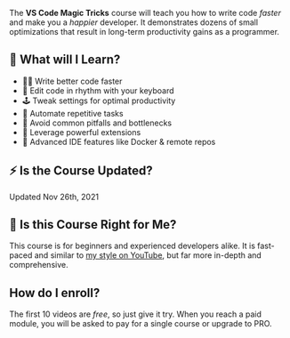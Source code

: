 

The **VS Code Magic Tricks** course will teach you how to write code *faster* and make you a *happier* developer. It demonstrates dozens of small optimizations that result in long-term productivity gains as a programmer. 

## 🧠 What will I Learn?

- 👨‍🎤 Write better code faster
- 🎹 Edit code in rhythm with your keyboard
- 🕹️ Tweak settings for optimal productivity
- 🤖 Automate repetitive tasks 
- 🦺 Avoid common pitfalls and bottlenecks
- 🎨 Leverage powerful extensions
- 🚀 Advanced IDE features like Docker & remote repos

## ⚡ Is the Course Updated?

<span class="tag tag-sm tag-pro">Updated Nov 26th, 2021</span>

## 🤔 Is this Course Right for Me?

This course is for beginners and experienced developers alike. It is fast-paced and similar to [my style on YouTube](https://www.youtube.com/c/Fireship), but far more in-depth and comprehensive. 

## How do I enroll?

The first 10 videos are *free*, so just give it try. When you reach a paid module, you will be asked to pay for a single course or upgrade to PRO. 

